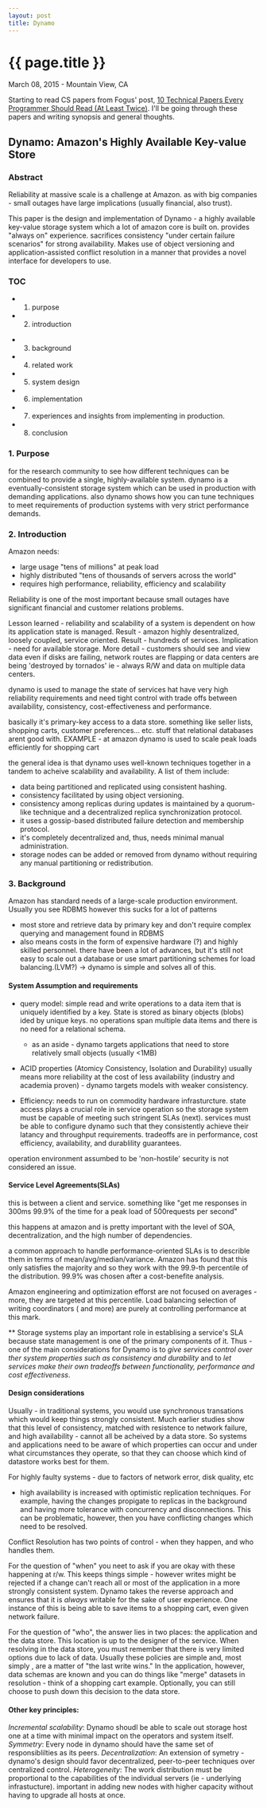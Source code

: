 ```yaml
---
layout: post
title: Dynamo
---
```


{{ page.title }}
================

<p class="meta">March 08, 2015 - Mountain View, CA</p>

Starting to read CS papers from Fogus' post, [10 Technical Papers Every
Programmer Should Read (At Least Twice)][papers]. I'll be going through
these papers and writing synopsis and general thoughts.

## Dynamo: Amazon's Highly Available Key-value Store

### Abstract
Reliability at massive scale is a challenge at Amazon.
as with big companies - small outages have large implications (usually financial, also
trust).

This paper is the design and implementation of Dynamo - a highly available key-value storage system which a lot of amazon core is built on.
provides "always on" experience.
sacrifices consistency "under certain failure scenarios" for strong availability.
Makes use of object versioning and application-assisted conflict resolution in a manner that provides a novel interface for developers to use.

### TOC

+ 1. purpose
+ 2. introduction
- 3. background
- 4. related work
- 5. system design
- 6. implementation
- 7. experiences and insights from implementing in production.
- 8. conclusion

### 1. Purpose
for the research community to see how different techniques can be combined to provide a single, highly-available system.
dynamo is a eventually-consistent storage system which can be used in production with demanding applications.
also dynamo shows how you can tune techniques to meet requirements of production systems with very strict performance demands.

### 2. Introduction
Amazon needs:
+ large usage "tens of millions" at peak load
+ highly distributed "tens of thousands of servers across the world"
+ requires high performance, reliability, efficiency and scalability

Reliability is one of the most important because small outages have significant financial and customer relations problems.

Lesson learned - reliability and scalability of a system is dependent on how its application state is managed.
Result - amazon highly desentralized, loosely coupled, service oriented.
Result - hundreds of services.
Implication - need for available storage.
More detail - customers should see and view data even if disks are failing, network routes are flapping or data centers are being 'destroyed by tornados'
ie - always R/W and data on multiple data centers.

dynamo is used to manage the state of services hat have very high reliability requirements and need tight control with trade offs between availability, consistency, cost-effectiveness and performance.

basically it's primary-key access to a data store. something like seller lists, shopping carts, customer preferences... etc. stuff that relational databases arent good with.
EXAMPLE - at amazon dynamo is used to scale peak loads efficiently for shopping cart

the general idea is that dynamo uses well-known techniques together in a tandem to acheive scalability and availability. A list of them include:
+ data being partitioned and replicated using consistent hashing.
+ consistency facilitated by using object versioning.
+ consistency among replicas during updates is maintained by a quorum-like technique and a decentralized replica synchronization protocol.
+ it uses a gossip-based distributed failure detection and membership protocol.
+ it's completely decentralized and, thus, needs minimal manual administration.
+ storage nodes can be added or removed from dynamo without requiring any manual partitioning or redistribution.

### 3. Background
Amazon has standard needs of a large-scale production environment.
Usually you see RDBMS however this sucks for a lot of patterns
- most store and retrieve data by primary key and don't require complex querying and management found in RDBMS
- also means costs in the form of expensive hardware (?) and highly skilled personnel.
there have been a lot of advances, but it's still not easy to scale out a database or use smart partitioning schemes for load balancing.(LVM?)
-> dynamo is simple and solves all of this.

#### System Assumption and requirements
+ query model: simple read and write operations to a data item that is uniquely identified by a key. State is stored as binary objects (blobs) ided by unique keys. no operations span multiple data items and there is no need for a relational schema.
    - as an aside - dynamo targets applications that need to store relatively small objects (usually <1MB)

+ ACID properties (Atomicy Consistency, Isolation and Durability) usually means more reliability at the cost of less availability (industry and academia proven) - dynamo targets models with weaker consistency.

+ Efficiency: needs to run on commodity hardware infrasturcture. state access plays a crucial role in service operation so the storage system must be capable of meeting such stringent SLAs (next). services must be able to configure dynamo such that they consistently achieve their latancy and throughput requirements. tradeoffs are in performance, cost efficiency, availability, and durablility guarantees.

operation environment assumbed to be 'non-hostile'
security is not considered an issue.

#### Service Level Agreements(SLAs)
this is between a client and service. something like "get me responses in 300ms 99.9% of the time for a peak load of 500requests per second"

this happens at amazon and is pretty important with the level of SOA, decentralization, and the high number of dependencies.

a common approach to handle performance-oriented SLAs is to describle them in terms of mean/avg/median/variance. Amazon has found that this only satisfies the majority and so they work with the 99.9-th percentile of the distribution. 99.9% was chosen after a cost-benefite analysis.

Amazon engineering and optimization efforst are not focused on averages - more, they are targeted at this percentile. Load balancing selection of writing coordinators ( and more) are purely at controlling performance at this mark.

\*\* Storage systems play an important role in establising a service's SLA because state management is one of the primary components of it. Thus - one of the main considerations for Dynamo is to _give services control over ther system properties such as consistency and durability_ and to _let services make their own tradeoffs between functionality, performance and cost effectiveness_.

#### Design considerations
Usually - in traditional systems, you would use synchronous transations which 
would keep things strongly consistent. Much earlier studies show that this 
level of consistency, matched with resistence to network failure, and high 
availability - cannot all be acheived by a data store. So systems and 
applications need to be aware of which properties can occur and under what 
circumstances they operate, so that they can choose which kind of datastore 
works best for them.

For highly faulty systems - due to factors of network error, disk quality, etc 
- high availability is increased with optimistic replication techniques. For 
example, having the changes propigate to replicas in the background and having 
more tolerance with concurrency and disconnections. This can be problematic, 
however, then you have conflicting changes which need to be resolved.

Conflict Resolution has two points of control - when they happen, and who handles them.

For the question of "when" you neet to ask if you are okay with these 
happening at r/w. This keeps things simple - however writes might be rejected 
if a change can't reach all or most of the application in a more strongly 
consistent system. Dynamo takes the reverse approach and ensures that it is 
_always_ writable for the sake of user experience. One instance of this is 
being able to save items to a shopping cart, even given network 
failure.

For the question of "who", the answer lies in two places: the application and 
the data store. This location is up to the designer of the service. When 
resolving in the data store, you must remember that there is very limited 
options due to lack of data. Usually these policies are simple and, most simply
, are a matter of "the last write wins." In the application, however, data 
schemas are known and you can do things like "merge" datasets in resolution - 
think of a shopping cart example. Optionally, you can still choose to push 
down this decision to the data store.

#### Other key principles:
_Incremental scalability_: Dynamo shoudl be able to scale out storage host one at a time with minimal impact on the operators and system itself.
_Symmetry_: Every node in dynamo should have the same set of responsiblilties as its peers.
_Decentralization_: An extension of symetry - dynamo's design should favor decentralized, peer-to-peer techniques over centralized control.
_Heterogeneity_: The work distribution must be proportional to the capabilities of the individual servers (ie - underlying infrastucture). important in adding new nodes with higher capacity without having to upgrade all hosts at once.

[papers]: http://blog.fogus.me/2011/09/08/10-technical-papers-every-programmer-should-read-at-least-twice/
